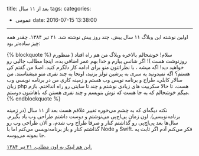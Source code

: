title: بعد از ۱۱ سال
tags:
categories:
  - عمومی
date: 2016-07-15 13:38:00
---
اولین نوشته این وبلاگ ۱۱ سال پیش، چند روز پیش نوشته شد. ۲۱ تیر ۱۳۸۴.
چقدر همه چیز ساده‌تر بود:

{% blockquote %}
سلام!
خوشحالم بالاخره وبلاگ من هم راه افتاد ( منظورم روزنوشت هست )!
اگر شانس بیارم و خدا بهم عمر اضافی بده، اینجا مطالب جالبی رو خواهید دید!
اگه میشه ، با نظراتتون منو برای ادامه کار دلگرم کنید.
اصلا من گفتم کی هستم؟ اگه نمیدونید یه سری به پرشین تولز بزنید، اونجا یه چند نفری منو میشناسند.
من سالار کابلی، طراح و برنامه نویس وب هستم و زمینه کاری من در برنامه نویسی وب زبان php هست، تا حالا سکریپت های زیادی نوشتم و چند تا سایتی رو راه انداختم.
بازم میگم خوشحالم که یه جا هست که توش بنویسم و چند نفری هستن که باهاشون دوستم.
{% endblockquote %}

نکته دیگه‌ای که به چشم می‌خوره تغییر علاقم هست بعد از ۱۱ سال (در زمینه برنامه‌نویسی). اون زمان پی‌اچ‌پی می‌نوشتم و دوست داشتم طراحی وب یاد بگیرم. سال‌ها بعد پی‌اچ‌پی رو گذاشتم کنار و صرفا طراح وب شدم، و الان طراحی وب رو گذاشتم کنار و باز برنامه‌نویسی می‌کنم اما با Node و Swift. فکر می‌کنم آدم اگر ثابت یه جا بمونه می‌پوسه.

[این هم لینک به اون مطلب. ۲۱ تیر ۱۳۸۴.](/farsi/hello-everybody/)